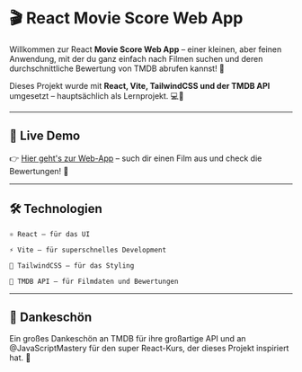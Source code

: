 # 🎬 React Movie Score Web App

Willkommen zur React **Movie Score Web App** – einer kleinen, aber feinen Anwendung, mit der du ganz einfach nach Filmen suchen und deren durchschnittliche Bewertung von TMDB abrufen kannst! 🌟

Dieses Projekt wurde mit **React, Vite, TailwindCSS und der TMDB API** umgesetzt – hauptsächlich als Lernprojekt. 💻🎨

---

## 🚀 Live Demo

👉 [Hier geht's zur Web-App](https://movie-scores.paulrist.io/) – such dir einen Film aus und check die Bewertungen! 🍿

---

## 🛠️ Technologien

    ⚛️ React – für das UI

    ⚡ Vite – für superschnelles Development

    🎨 TailwindCSS – für das Styling

    🎥 TMDB API – für Filmdaten und Bewertungen

---

## 🙏 Dankeschön

Ein großes Dankeschön an TMDB für ihre großartige API und an @JavaScriptMastery für den super React-Kurs, der dieses Projekt inspiriert hat. 👏